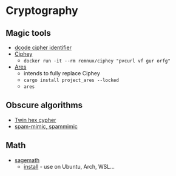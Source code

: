# Cryptography

## Magic tools

- [dcode cipher identifier](https://www.dcode.fr/cipher-identifier)
- [Ciphey](https://github.com/Ciphey/Ciphey)
  - `docker run -it --rm remnux/ciphey "pvcurl vf gur orfg"`
- [Ares](https://github.com/bee-san/Ares)
  - intends to fully replace Ciphey
  - `cargo install project_ares --locked`
  - `ares`

## Obscure algorithms

- [Twin hex cypher](https://www.calcresult.com/misc/cyphers/twin-hex.html)
- [spam-mimic, spammimic](https://www.spammimic.com/explain.shtml)

## Math

- [sagemath](https://www.sagemath.org/)
  - [install](https://doc.sagemath.org/html/en/reference/spkg/_sagemath.html) - use on Ubuntu, Arch, WSL...
